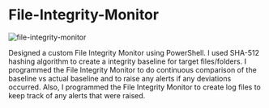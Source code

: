 # File-Integrity-Monitor

![file-integrity-monitor](https://github.com/dholt13/File-Integrity-Monitor/assets/69023233/fbead89b-c576-4d70-b777-3c68edd38f5f)

Designed a custom File Integrity Monitor using PowerShell. I used SHA-512 hashing algorithm to create a integrity baseline for target files/folders. I programmed the File Integrity Monitor to do continuous comparison of the baseline vs actual baseline and to raise any alerts if any deviations occurred. Also, I programmed the File Integrity Monitor to create log files to keep track of any alerts that were raised.
